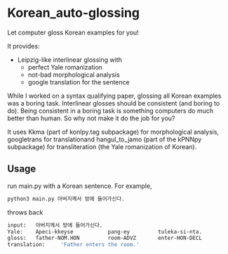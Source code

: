 # Korean_auto-glossing
Let computer gloss Korean examples for you!

It provides:
 * Leipzig-like interlinear glossing with
   * perfect Yale romanization
   * not-bad morphological analysis
   * google translation for the sentence
 
While I worked on a syntax qualifying paper, glossing all Korean examples was a boring task. Interlinear glosses should be consistent (and boring to do). Being consistent in a boring task is something computers do much better than human. So why not make it do the job for you?

It uses Kkma (part of konlpy.tag subpackage) for morphological analysis, googletrans for translationand hangul_to_jamo (part of the kPNNpy subpackage) for transliteration (the Yale romanization of Korean).

## Usage
run main.py with a Korean sentence. For example,

```bash
python3 main.py 아버지께서 방에 들어가신다.
```

throws back

```bash
input:   아버지께서 방에 들어가신다.
Yale:    Apeci-kkeyse           pang-ey         tuleka-si-nta.
gloss:   father-NOM.HON         room-ADVZ       enter-HON-DECL
translation:     'Father enters the room.'
```
